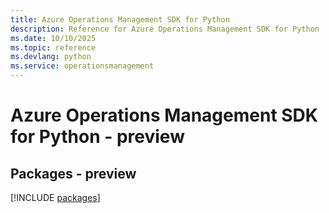 ```yaml
---
title: Azure Operations Management SDK for Python
description: Reference for Azure Operations Management SDK for Python
ms.date: 10/10/2025
ms.topic: reference
ms.devlang: python
ms.service: operationsmanagement
---
```

# Azure Operations Management SDK for Python - preview
## Packages - preview
[!INCLUDE [packages](operations-management-index.md)]